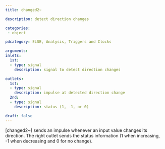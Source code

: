 ```yaml
---
title: changed2~

description: detect direction changes

categories:
 - object

pdcategory: ELSE, Analysis, Triggers and Clocks

arguments:
inlets:
  1st:
  - type: signal
    description: signal to detect direction changes

outlets:
  1st:
  - type: signal
    description: impulse at detected direction change
  2nd:
  - type: signal
    description: status (1, -1, or 0)

draft: false
---
```


[changed2~] sends an impulse whenever an input value changes its direction. The right outlet sends the status information (1 when increasing, -1 when decreasing and 0 for no change).
